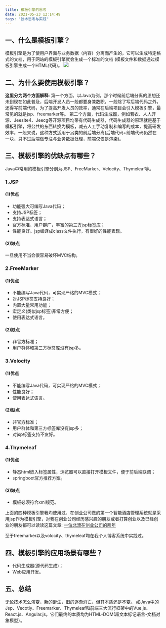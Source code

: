 ```yaml
---
title: 模板引擎的思考
date: 2021-05-23 12:14:49
tags: "技术思考与实践"
---
```


## 一、什么是模板引擎？
模板引擎是为了使用户界面与业务数据（内容）分离而产生的，它可以生成特定格式的文档，用于网站的模板引擎就会生成一个标准的文档
(模板文件和数据通过模板引擎生成一个HTML代码)。
![](https://upload-images.jianshu.io/upload_images/8707272-8346cf5c4b91b284.png?imageMogr2/auto-orient/strip|imageView2/2/w/871/format/webp)
<!--more-->

## 二、为什么要使用模板引擎？
**这里分为两个方面解释:**
第一个方面，以Java为例，那个时候前后端分离的思想还未到现在如此普及，后端开发人员一般都要身兼数职，一般除了写后端代码之外，还得写前端代码，为了提高开发人员的效率，通常在后端项目会引入模板引擎，最常见的就是jsp、freemarker等。
第二个方面，代码生成器，例如若衣、人人开源、Jeesite4、Jeecg等开源项目均带有代码生成器，代码生成器的原理就是基于模板引擎，将公共的东西转换为模板，减去人工手动复制和编写的成本，提高研发效率，一般来说，这种方式适用于另类的前后端分离(后端代码+前端代码仍然在一块，只不过后端做专注与业务数据处理，前端仅仅是渲染)。

## 三、模板引擎的优缺点有哪些？
Java中常用的模板引擎分别为JSP、FreeMarker、Velocity、Thymeleaf等。

### 1.JSP

#### (1)优点
- 功能强大可编写Java代码；
- 支持JSP标签；
- 支持表达式语言；
- 官方标准，用户群广，丰富的第三方jsp标签库；
- 性能良好。jsp编译成class文件执行，有很好的性能表现。

#### (2)缺点
一旦使用不当会很容易破坏MVC结构。

### 2.FreeMarker

#### (1)优点
- 不能编写Java代码，可实现严格的MVC模式；
- 对JSP标签支持良好；
- 内置大量常用功能；
- 宏定义(类似jsp标签)非常方便；
- 使用表达式语言。

#### (2)缺点
- 非官方标准；
- 用户群体和第三方标签库没有jsp多。

### 3.Velocity

#### (1)优点
- 不能编写Java代码，可实现严格的MVC模式；
- 性能良好；
- 使用表达式语言。

#### (2)缺点
- 非官方标准；
- 用户群体和第三方标签库没有jsp多；
- 对jsp标签支持不友好。

### 4.Thymeleaf

#### (1)优点
- 静态html嵌入标签属性，浏览器可以直接打开模板文件，便于前后端联调；
- springboot官方推荐方案。

#### (2)缺点
- 模板必须符合xml规范。

上面的四种模板引擎我均使用过，在创业公司做的第一个智能酒店管理系统就是采用jsp作为模板引擎，对我在创业公司经历感兴趣的朋友或者打算创业以及已经创业的朋友都可以读读这篇文章:
[一位北漂在创业公司的两年](https://mp.weixin.qq.com/s?__biz=MzUxODk0ODQ3Ng==&mid=2247485439&idx=1&sn=201a791086509ae93a29a669e8d402be&chksm=f98054eccef7ddfac7c6b7d30d40b33a1044cc702850cadf1ee2b0a9b3caca551f56779c719b&token=1979555451&lang=zh_CN#rd)

至于freemarker以及volocity、thymeleaf均在我个人博客系统中实践过。

## 四、模板引擎的应用场景有哪些？
- 代码生成器(源代码生成)；
- Web应用开发。

## 五、总结
无论技术怎么演变，新的诞生，旧的逐渐消亡，但其本质还是不变。
如Java中的Jsp、Vecotiy、Freemarker、Thymeleaf和前端三大流行框架中的Vue.js、React.js、Angular.js，它们最终的本质均为HTML-DOM(超文本标记语言-文档对象模型）。